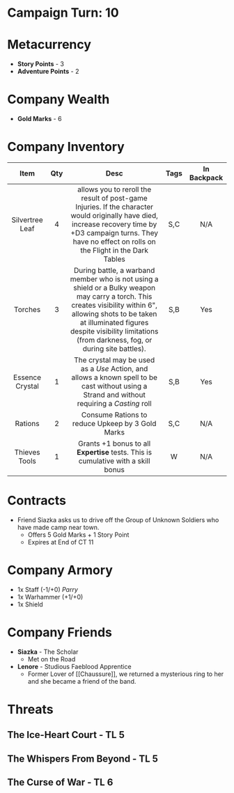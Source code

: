 # Campaign Turn: 10
# Metacurrency
- **Story Points** - 3
- **Adventure Points** - 2
# Company Wealth
- **Gold Marks** - 6
# Company Inventory

|      Item       | Qty |                                                                                                                               Desc                                                                                                                               | Tags | In Backpack |
|:---------------:|:---:|:----------------------------------------------------------------------------------------------------------------------------------------------------------------------------------------------------------------------------------------------------------------:|:----:|:-----------:|
| Silvertree Leaf |  4  |                         allows you to reroll the result of post-game Injuries. If the character would originally have died, increase recovery time by +D3 campaign turns.  They have no effect on rolls on the Flight in the Dark Tables                         | S,C  |     N/A     |
|     Torches     |  3  | During battle, a warband member who is not using a shield or a Bulky weapon may carry a torch. This creates visibility within 6", allowing shots to be taken at illuminated figures despite visibility limitations (from darkness, fog, or during site battles). | S,B  |     Yes     |
| Essence Crystal |  1  |                                                           The crystal may be used as a *Use* Action, and allows a known spell to be cast without using a Strand and without requiring a *Casting* roll                                                           | S,B  |     Yes     |
|     Rations     |  2  |                                                                                                         Consume Rations to reduce Upkeep by 3 Gold Marks                                                                                                         | S,C  |     N/A     |
|  Thieves Tools  |  1  |                                                                                        Grants +1 bonus to all **Expertise** tests. This is cumulative with a skill bonus                                                                                         |  W   | N/A            |

# Contracts
- Friend Siazka asks us to drive off the Group of Unknown Soldiers who have made camp near town. 
	- Offers 5 Gold Marks + 1 Story Point
	- Expires at End of CT 11
# Company Armory
- 1x Staff (-1/+0) *Parry*
- 1x Warhammer (+1/+0)
- 1x Shield

# Company Friends
- **Siazka** - The Scholar
	- Met on the Road
- **Lenore** - Studious Faeblood Apprentice
	- Former Lover of [[Chaussure]], we returned a mysterious ring to her and she became a friend of the band.
# Threats
## The Ice-Heart Court - TL 5
## The Whispers From Beyond - TL 5
## The Curse of War - TL 6